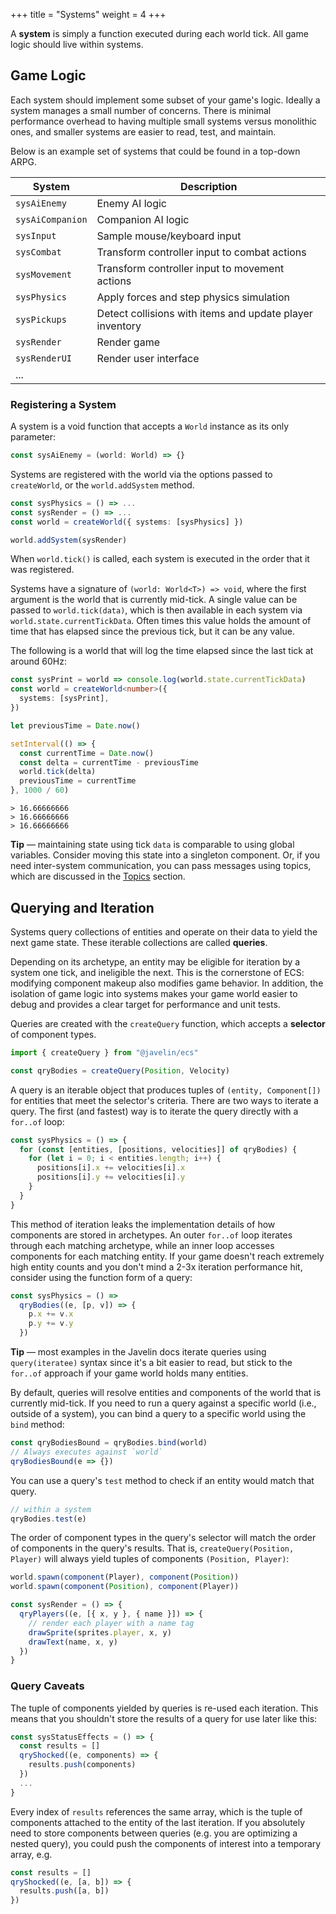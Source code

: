 +++
title = "Systems"
weight = 4
+++

A **system** is simply a function executed during each world tick. All game logic should live within systems.

## Game Logic

Each system should implement some subset of your game's logic. Ideally a system manages a small number of concerns. There is minimal performance overhead to having multiple small systems versus monolithic ones, and smaller systems are easier to read, test, and maintain.

Below is an example set of systems that could be found in a top-down ARPG.

| System           | Description                                              |
| ---------------- | -------------------------------------------------------- |
| `sysAiEnemy`     | Enemy AI logic                                           |
| `sysAiCompanion` | Companion AI logic                                       |
| `sysInput`       | Sample mouse/keyboard input                              |
| `sysCombat`      | Transform controller input to combat actions             |
| `sysMovement`    | Transform controller input to movement actions           |
| `sysPhysics`     | Apply forces and step physics simulation                 |
| `sysPickups`     | Detect collisions with items and update player inventory |
| `sysRender`      | Render game                                              |
| `sysRenderUI`    | Render user interface                                    |
| ...              |                                                          |

### Registering a System

A system is a void function that accepts a `World` instance as its only parameter:

```ts
const sysAiEnemy = (world: World) => {}
```

Systems are registered with the world via the options passed to `createWorld`, or the `world.addSystem` method.

```ts
const sysPhysics = () => ...
const sysRender = () => ...
const world = createWorld({ systems: [sysPhysics] })

world.addSystem(sysRender)
```

When `world.tick()` is called, each system is executed in the order that it was registered.

Systems have a signature of `(world: World<T>) => void`, where the first argument is the world that is currently mid-tick. A single value can be passed to `world.tick(data)`, which is then available in each system via `world.state.currentTickData`. Often times this value holds the amount of time that has elapsed since the previous tick, but it can be any value.

The following is a world that will log the time elapsed since the last tick at around 60Hz:

```ts
const sysPrint = world => console.log(world.state.currentTickData)
const world = createWorld<number>({
  systems: [sysPrint],
})

let previousTime = Date.now()

setInterval(() => {
  const currentTime = Date.now()
  const delta = currentTime - previousTime
  world.tick(delta)
  previousTime = currentTime
}, 1000 / 60)
```

```
> 16.66666666
> 16.66666666
> 16.66666666
```

<aside>
  <p>
    <strong>Tip</strong> — maintaining state using tick <code>data</code> is comparable to using global variables. Consider moving this state into a singleton component. Or, if you need inter-system communication, you can pass messages using topics, which are discussed in the <a href="/ecs/topics">Topics</a> section.
  </p>
</aside>

## Querying and Iteration

Systems query collections of entities and operate on their data to yield the next game state. These iterable collections are called **queries**.

Depending on its archetype, an entity may be eligible for iteration by a system one tick, and ineligible the next. This is the cornerstone of ECS: modifying component makeup also modifies game behavior. In addition, the isolation of game logic into systems makes your game world easier to debug and provides a clear target for performance and unit tests.

Queries are created with the `createQuery` function, which accepts a **selector** of component types.

```ts
import { createQuery } from "@javelin/ecs"

const qryBodies = createQuery(Position, Velocity)
```

A query is an iterable object that produces tuples of `(entity, Component[])` for entities that meet the selector's criteria. There are two ways to iterate a query. The first (and fastest) way is to iterate the query directly with a `for..of` loop:

```ts
const sysPhysics = () => {
  for (const [entities, [positions, velocities]] of qryBodies) {
    for (let i = 0; i < entities.length; i++) {
      positions[i].x += velocities[i].x
      positions[i].y += velocities[i].y
    }
  }
}
```

This method of iteration leaks the implementation details of how components are stored in archetypes. An outer `for..of` loop iterates through each matching archetype, while an inner loop accesses components for each matching entity. If your game doesn't reach extremely high entity counts and you don't mind a 2-3x iteration performance hit, consider using the function form of a query:

```ts
const sysPhysics = () =>
  qryBodies((e, [p, v]) => {
    p.x += v.x
    p.y += v.y
  })
```

<aside>
  <p>
    <strong>Tip</strong> — most examples in the Javelin docs iterate queries using <code>query(iteratee)</code> syntax since it's a bit easier to read, but stick to the <code>for..of</code> approach if your game world holds many entities.
  </p>
</aside>

By default, queries will resolve entities and components of the world that is currently mid-tick. If you need to run a query against a specific world (i.e., outside of a system), you can bind a query to a specific world using the `bind` method:

```ts
const qryBodiesBound = qryBodies.bind(world)
// Always executes against `world`
qryBodiesBound(e => {})
```

You can use a query's `test` method to check if an entity would match that query.

```ts
// within a system
qryBodies.test(e)
```

The order of component types in the query's selector will match the order of components in the query's results. That is, `createQuery(Position, Player)` will always yield tuples of components `(Position, Player)`:

```ts
world.spawn(component(Player), component(Position))
world.spawn(component(Position), component(Player))

const sysRender = () => {
  qryPlayers((e, [{ x, y }, { name }]) => {
    // render each player with a name tag
    drawSprite(sprites.player, x, y)
    drawText(name, x, y)
  })
}
```

### Query Caveats

The tuple of components yielded by queries is re-used each iteration. This means that you shouldn't store the results of a query for use later like this:

```ts
const sysStatusEffects = () => {
  const results = []
  qryShocked((e, components) => {
    results.push(components)
  })
  ...
}
```

Every index of `results` references the same array, which is the tuple of components attached to the entity of the last iteration. If you absolutely need to store components between queries (e.g. you are optimizing a nested query), you could push the components of interest into a temporary array, e.g.

```ts
const results = []
qryShocked((e, [a, b]) => {
  results.push([a, b])
})
```
